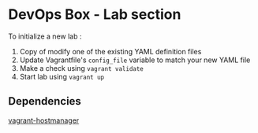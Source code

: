 # DevOps Box - Lab section
To initialize a new lab : 

1. Copy of modify one of the existing YAML definition files
2. Update Vagrantfile's `config_file` variable to match your new YAML file
3. Make a check using `vagrant validate`
4. Start lab using `vagrant up`

## Dependencies 

[vagrant-hostmanager](https://github.com/devopsgroup-io/vagrant-hostmanager)
